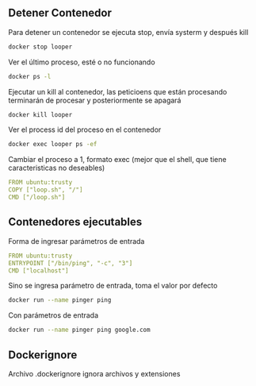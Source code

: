 ## Detener Contenedor

Para detener un contenedor se ejecuta stop, envía systerm y después kill

```bash
docker stop looper
```

Ver el último proceso, esté o no funcionando

```bash
docker ps -l 
```

Ejecutar un kill al contenedor, las peticioens que están procesando terminarán de procesar y posteriormente se apagará

```bash
docker kill looper 
```

Ver el process id del proceso en el contenedor

```bash
docker exec looper ps -ef
```

Cambiar el proceso a 1, formato exec (mejor que el shell, que tiene caracteristicas no deseables)

```yml
FROM ubuntu:trusty
COPY ["loop.sh", "/"]
CMD ["/loop.sh"]
```

## Contenedores ejecutables

Forma de ingresar parámetros de entrada

```yml
FROM ubuntu:trusty
ENTRYPOINT ["/bin/ping", "-c", "3"]
CMD ["localhost"]
```

Sino se ingresa parámetro de entrada, toma el valor por defecto 

```bash
docker run --name pinger ping
```

Con parámetros de entrada

```bash
docker run --name pinger ping google.com
```

## Dockerignore

Archivo .dockerignore ignora archivos y extensiones
